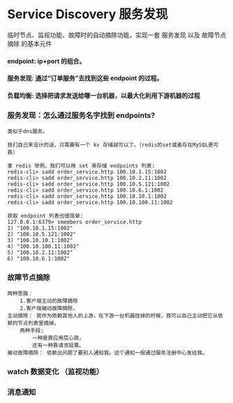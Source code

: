 # Service Discovery 服务发现
临时节点、监视功能、故障时的自动摘除功能，实现一套 服务发现 以及 故障节点摘除 的基本元件

#### endpoint: ip+port 的组合。
#### 服务发现: 通过“订单服务”去找到这些 endpoint 的过程。<br>
#### 负载均衡: 选择把请求发送给哪一台机器，以最大化利用下游机器的过程<br>

### 服务发现：怎么通过服务名字找到 endpoints?
```text
类似于dns服务。

我们自己来设计的话，只需要有一个 kv 存储就可以了。（redis的set或者存在MySQL更可靠）

拿 redis 举例，我们可以用 set 来存储 endpoints 列表:
redis-cli> sadd order_service.http 100.10.1.15:1002
redis-cli> sadd order_service.http 100.10.2.11:1002
redis-cli> sadd order_service.http 100.10.5.121:1002
redis-cli> sadd order_service.http 100.10.6.1:1002
redis-cli> sadd order_service.http 100.10.10.1:1002
redis-cli> sadd order_service.http 100.10.100.11:1002

获取 endpoint 列表也很简单:
127.0.0.1:6379> smembers order_service.http
1) "100.10.1.15:1002"
2) "100.10.5.121:1002"
3) "100.10.10.1:1002"
4) "100.10.100.11:1002"
5) "100.10.2.11:1002"
6) "100.10.6.1:1002"
```

### 故障节点摘除
```text
两种思路：
    1.客户端主动的故障摘除
    2.客户端被动故障摘除。
主动摘除： 我作为依赖其他人的上游，在下游一台机器挂掉的时候，我可以自己主动把它从依赖的节点列表里摘掉。
    两种手段:
        一种是靠应用层心跳，
        还有一种靠请求投票。
被动故障摘除： 依赖出问题了要别人通知我。这个通知一般通过服务注册中心发给我。
```

### watch 数据变化 （监视功能）

### 消息通知


   



